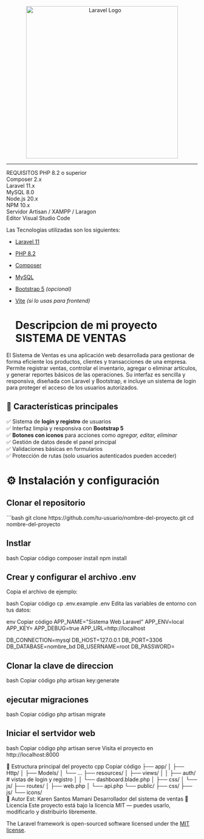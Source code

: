 <p align="center"><a href="https://laravel.com" target="_blank"><img src="https://raw.githubusercontent.com/laravel/art/master/logo-lockup/5%20SVG/2%20CMYK/1%20Full%20Color/laravel-logolockup-cmyk-red.svg" width="400" alt="Laravel Logo"></a></p>

---
<a>REQUISITOS</a>
PHP	8.2 o superior <br>
Composer	2.x <br>
Laravel	11.x <br>
MySQL	8.0 <br>
Node.js	20.x <br>
NPM	10.x <br>
Servidor	Artisan / XAMPP / Laragon <br>
Editor	Visual Studio Code <br>

Las  Tecnologías utilizadas son los siguientes:

- [Laravel 11](https://laravel.com/)
- [PHP 8.2](https://www.php.net/)
- [Composer](https://getcomposer.org/)
- [MySQL](https://www.mysql.com/)
- [Bootstrap 5](https://getbootstrap.com/) *(opcional)*
- [Vite](https://vitejs.dev/) *(si lo usas para frontend)*

  <h1> Descripcion de mi proyecto SISTEMA DE VENTAS </h1>

El Sistema de Ventas es una aplicación web desarrollada para gestionar de forma eficiente los productos, clientes y transacciones de una empresa. Permite registrar ventas, controlar el inventario, agregar o eliminar artículos, y generar reportes básicos de las operaciones.
Su interfaz es sencilla y responsiva, diseñada con Laravel y Bootstrap, e incluye un sistema de login para proteger el acceso de los usuarios autorizados.

## 🔐 Características principales

✅ Sistema de **login y registro** de usuarios  
✅ Interfaz limpia y responsiva con **Bootstrap 5**  
✅ **Botones con iconos** para acciones como *agregar, editar, eliminar*  
✅ Gestión de datos desde el panel principal  
✅ Validaciones básicas en formularios  
✅ Protección de rutas (solo usuarios autenticados pueden acceder)

# ⚙️ Instalación y configuración

<h2>Clonar el repositorio</h2> 
```bash
git clone https://github.com/tu-usuario/nombre-del-proyecto.git
cd nombre-del-proyecto
<h2>Instlar</h2> 
bash
Copiar código
composer install
npm install
<h2>Crear y configurar el archivo .env</h2> 
Copia el archivo de ejemplo:

bash
Copiar código
cp .env.example .env
Edita las variables de entorno con tus datos:

env
Copiar código
APP_NAME="Sistema Web Laravel"
APP_ENV=local
APP_KEY=
APP_DEBUG=true
APP_URL=http://localhost

DB_CONNECTION=mysql
DB_HOST=127.0.0.1
DB_PORT=3306
DB_DATABASE=nombre_bd
DB_USERNAME=root
DB_PASSWORD=
<h2>Clonar la clave de direccion</h2> 
bash
Copiar código
php artisan key:generate
<h2>ejecutar migraciones</h2> 
bash
Copiar código
php artisan migrate
<h2>Iniciar el sertvidor web</h2> 
bash
Copiar código
php artisan serve
Visita el proyecto en http://localhost:8000

📂 Estructura principal del proyecto
cpp
Copiar código
├── app/
│   ├── Http/
│   ├── Models/
│   └── ...
├── resources/
│   ├── views/
│   │   ├── auth/          # vistas de login y registro
│   │   └── dashboard.blade.php
│   ├── css/
│   └── js/
├── routes/
│   ├── web.php
│   └── api.php
└── public/
    ├── css/
    ├── js/
    └── icons/ <br>
👤 Autor
 Est: Karen Santos Mamani
Desarrollador del sistema
de ventas 
🧾 Licencia
Este proyecto está bajo la licencia MIT — puedes usarlo, modificarlo y distribuirlo libremente.

The Laravel framework is open-sourced software licensed under the [MIT license](https://opensource.org/licenses/MIT).
